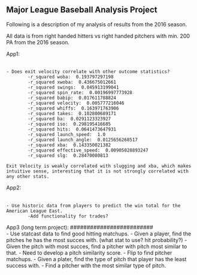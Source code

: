 Major League Baseball Analysis Project
---------------------------------------

Following is a description of my analysis of results from the 2016 season.

All data is from right handed hitters vs right handed pitchers with min. 200 PA from the 2016 season.

App1:
######
	- Does exit velocity correlate with other outcome statistics?
			-r_squared woba:  0.193797297198
			-r_squared xwoba:  0.436675012661
			-r_squared swings:  0.045913199041
			-r_squared spin_rate:  0.00196997773928
			-r_squared babip:  0.017611788824
			-r_squared velocity:  0.005777216046
			-r_squared whiffs:  0.163971763906
			-r_squared takes:  0.102800689171
			-r_squared ba:  0.0291123323927
			-r_squared iso:  0.298195416685
			-r_squared hits:  0.0641473647931
			-r_squared launch_speed:  1.0
			-r_squared launch_angle:  0.0125656268517
			-r_squared xba:  0.143350021382
			-r_squared effective_speed:  0.00905028893247
			-r_squared slg:  0.28470080813

	Exit Velocity is weakly correlated with slugging and xba, which makes intuitive sense, interesting that it is not strongly correlated with any other stats.

App2:
######
	- Use historic data from players to predict the win total for the American League East.
			-Add functionality for trades?


App3 (long term project):
#########################		
	- Use statcast data to find good hitting matchups.
		- Given a player, find the pitches he has the most succes with. (what stat to use? hit probability?)
		- Given the pitch with most succes, find a pitcher with pitch most similar to that.
				- Need to develop a pitch similarity score.
	- Flip to find pitcher matchups. 
		- Given a plater, find the type of pitch that player has the least success with.
		- Find a pitcher with the most similar type of pitch.